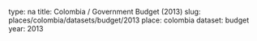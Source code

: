 type: na
title: Colombia / Government Budget (2013)
slug: places/colombia/datasets/budget/2013
place: colombia
dataset: budget
year: 2013
